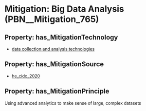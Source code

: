# Mitigation: __Big Data Analysis__ (PBN__Mitigation_765)

## Property: has_MitigationTechnology

* [data collection and analysis technologies](../Technology/PBN__Technology_755)

## Property: has_MitigationSource

* [he_cido_2020](../Article/PBN__Article_13)

## Property: has_MitigationPrinciple

Using advanced analytics to make sense of large, complex datasets


